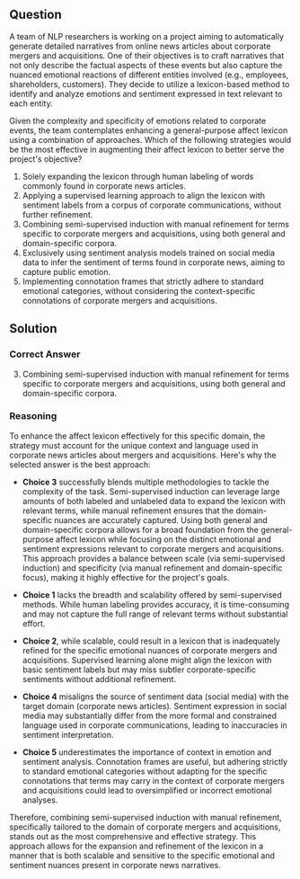 ## Question
A team of NLP researchers is working on a project aiming to automatically generate detailed narratives from online news articles about corporate mergers and acquisitions. One of their objectives is to craft narratives that not only describe the factual aspects of these events but also capture the nuanced emotional reactions of different entities involved (e.g., employees, shareholders, customers). They decide to utilize a lexicon-based method to identify and analyze emotions and sentiment expressed in text relevant to each entity.

Given the complexity and specificity of emotions related to corporate events, the team contemplates enhancing a general-purpose affect lexicon using a combination of approaches. Which of the following strategies would be the most effective in augmenting their affect lexicon to better serve the project's objective?

1. Solely expanding the lexicon through human labeling of words commonly found in corporate news articles.
2. Applying a supervised learning approach to align the lexicon with sentiment labels from a corpus of corporate communications, without further refinement.
3. Combining semi-supervised induction with manual refinement for terms specific to corporate mergers and acquisitions, using both general and domain-specific corpora.
4. Exclusively using sentiment analysis models trained on social media data to infer the sentiment of terms found in corporate news, aiming to capture public emotion.
5. Implementing connotation frames that strictly adhere to standard emotional categories, without considering the context-specific connotations of corporate mergers and acquisitions.

## Solution

### Correct Answer
3. Combining semi-supervised induction with manual refinement for terms specific to corporate mergers and acquisitions, using both general and domain-specific corpora.

### Reasoning
To enhance the affect lexicon effectively for this specific domain, the strategy must account for the unique context and language used in corporate news articles about mergers and acquisitions. Here's why the selected answer is the best approach:

- **Choice 3** successfully blends multiple methodologies to tackle the complexity of the task. Semi-supervised induction can leverage large amounts of both labeled and unlabeled data to expand the lexicon with relevant terms, while manual refinement ensures that the domain-specific nuances are accurately captured. Using both general and domain-specific corpora allows for a broad foundation from the general-purpose affect lexicon while focusing on the distinct emotional and sentiment expressions relevant to corporate mergers and acquisitions. This approach provides a balance between scale (via semi-supervised induction) and specificity (via manual refinement and domain-specific focus), making it highly effective for the project's goals.

- **Choice 1** lacks the breadth and scalability offered by semi-supervised methods. While human labeling provides accuracy, it is time-consuming and may not capture the full range of relevant terms without substantial effort.

- **Choice 2**, while scalable, could result in a lexicon that is inadequately refined for the specific emotional nuances of corporate mergers and acquisitions. Supervised learning alone might align the lexicon with basic sentiment labels but may miss subtler corporate-specific sentiments without additional refinement.

- **Choice 4** misaligns the source of sentiment data (social media) with the target domain (corporate news articles). Sentiment expression in social media may substantially differ from the more formal and constrained language used in corporate communications, leading to inaccuracies in sentiment interpretation.

- **Choice 5** underestimates the importance of context in emotion and sentiment analysis. Connotation frames are useful, but adhering strictly to standard emotional categories without adapting for the specific connotations that terms may carry in the context of corporate mergers and acquisitions could lead to oversimplified or incorrect emotional analyses.

Therefore, combining semi-supervised induction with manual refinement, specifically tailored to the domain of corporate mergers and acquisitions, stands out as the most comprehensive and effective strategy. This approach allows for the expansion and refinement of the lexicon in a manner that is both scalable and sensitive to the specific emotional and sentiment nuances present in corporate news narratives.